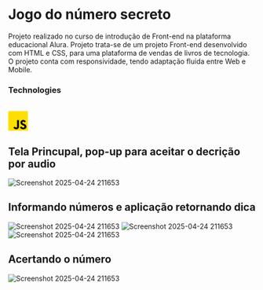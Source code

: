 # Jogo do número secreto
Projeto realizado no curso de introdução de Front-end na plataforma educacional Alura.
Projeto trata-se de um projeto Front-end desenvolvido com HTML e CSS, para uma plataforma de vendas de livros de tecnologia.
O projeto conta com responsividade, tendo adaptação fluida entre Web e Mobile.

### Technologies
<div style="display: inline_block"><br>
  <img align="center" alt="Rafa-CSS" height="40" width="40" src="https://github.com/JNarimatsu/assets/blob/main/js.png">

 </div>
 
## Tela Princupal, pop-up para aceitar o decrição por audio
![Screenshot 2025-04-24 211653](https://github.com/JNarimatsu/assets/blob/main/N%C3%BAmero_Secreto01.png)

## Informando números e aplicação retornando dica
![Screenshot 2025-04-24 211653](https://github.com/JNarimatsu/assets/blob/main/N%C3%BAmero_Secreto02.png)
![Screenshot 2025-04-24 211653](https://github.com/JNarimatsu/assets/blob/main/N%C3%BAmero_Secreto03.png)
![Screenshot 2025-04-24 211653](https://github.com/JNarimatsu/assets/blob/main/N%C3%BAmero_Secreto04%20(2).png)

## Acertando o número
![Screenshot 2025-04-24 211653](https://github.com/JNarimatsu/assets/blob/main/N%C3%BAmero_Secreto05.png)
